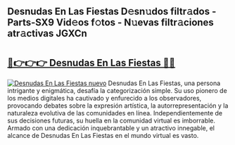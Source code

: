 ## Desnudas En Las Fiestas D𝚎sn𝚞dos filtr𝚊dos - Parts-SX9 Vid𝚎os f𝚘tos - N𝚞evas filtr𝚊ciones atr𝚊ctivas JGXCn

# <h2><a href="http://mb1he7.tromn.icu/?c=Desnudas+En+Las+Fiestas">🔗👉👉👉 Desnudas En Las Fiestas 🔗🔗</a></h2>

[![Desnudas En Las Fiestas nuevo](https://i.imgur.com/pEAQMta.gif)](http://mb1he7.tromn.icu/?c=Desnudas+En+Las+Fiestas)
Desnudas En Las Fiestas, una persona intrigante y enigmática, desafía la categorización simple. Su uso pionero de los medios digitales ha cautivado y enfurecido a los observadores, provocando debates sobre la expresión artística, la autorrepresentación y la naturaleza evolutiva de las comunidades en línea. Independientemente de sus decisiones futuras, su huella en la comunidad virtual es imborrable. Armado con una dedicación inquebrantable y un atractivo innegable, el alcance de Desnudas En Las Fiestas en el mundo virtual es vasto.
